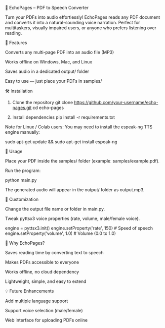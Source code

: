 📖 EchoPages – PDF to Speech Converter

Turn your PDFs into audio effortlessly!
EchoPages reads any PDF document and converts it into a natural-sounding voice narration. Perfect for multitaskers, visually impaired users, or anyone who prefers listening over reading.

🎯 Features

Converts any multi-page PDF into an audio file (MP3)

Works offline on Windows, Mac, and Linux

Saves audio in a dedicated output/ folder

Easy to use — just place your PDFs in samples/

🛠️ Installation
1. Clone the repository
git clone https://github.com/your-username/echo-pages.git
cd echo-pages

2. Install dependencies
pip install -r requirements.txt


Note for Linux / Colab users:
You may need to install the espeak-ng TTS engine manually:

sudo apt-get update && sudo apt-get install espeak-ng

🚀 Usage

Place your PDF inside the samples/ folder (example: samples/example.pdf).

Run the program:

python main.py


The generated audio will appear in the output/ folder as output.mp3.


🎨 Customization

Change the output file name or folder in main.py.

Tweak pyttsx3 voice properties (rate, volume, male/female voice).

engine = pyttsx3.init()
engine.setProperty('rate', 150)    # Speed of speech
engine.setProperty('volume', 1.0)  # Volume (0.0 to 1.0)

🌟 Why EchoPages?

Saves reading time by converting text to speech

Makes PDFs accessible to everyone

Works offline, no cloud dependency

Lightweight, simple, and easy to extend

💡 Future Enhancements

Add multiple language support

Support voice selection (male/female)

Web interface for uploading PDFs online
